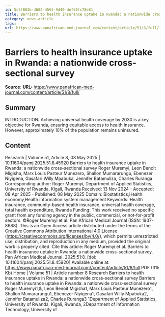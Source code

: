 ```yaml
---
id: 5c5f803b-d602-4565-9d49-def50fc78e81
title: Barriers to health insurance uptake in Rwanda: a nationwide cross-sectional survey
category: news-article
tags: 
url: https://www.panafrican-med-journal.com/content/article/51/8/full/
---
```


# Barriers to health insurance uptake in Rwanda: a nationwide cross-sectional survey

**Source:** 
**URL:** https://www.panafrican-med-journal.com/content/article/51/8/full/

## Summary

INTRODUCTION: Achieving universal health coverage by 2030 is a key objective for Rwanda, ensuring equitable access to health insurance. However, approximately 10% of the population remains uninsured. 

## Content

Research | Volume 51, Article 8, 08 May 2025 | 10.11604/pamj.2025.51.8.45920 Barriers to health insurance uptake in Rwanda: a nationwide cross-sectional survey Roger Muremyi, Leon Benoit Migisha, Marx Louis Pasteur Munezero, Shallon Mumararungu, Ebenezer Niyigena, Gasafari Willy Mpabuka, Jennifer Batamuliza, Charles Ruranga Corresponding author: Roger Muremyi, Department of Applied Statistics, University of Rwanda, Kigali, Rwanda Received: 13 Nov 2024 - Accepted: 08 Apr 2025 - Published: 08 May 2025 Domain: Biostatistics,Health economy,Health information system management Keywords: Health insurance, community-based health insurance, universal health coverage, total health expenditure, Rwanda Funding: This work received no specific grant from any funding agency in the public, commercial, or not-for-profit sectors. ©Roger Muremyi et al. Pan African Medical Journal (ISSN: 1937-8688). This is an Open Access article distributed under the terms of the Creative Commons Attribution International 4.0 License (https://creativecommons.org/licenses/by/4.0/), which permits unrestricted use, distribution, and reproduction in any medium, provided the original work is properly cited. Cite this article: Roger Muremyi et al. Barriers to health insurance uptake in Rwanda: a nationwide cross-sectional survey. Pan African Medical Journal. 2025;51:8. [doi: 10.11604/pamj.2025.51.8.45920] Available online at: https://www.panafrican-med-journal.com//content/article/51/8/full PDF (315 Kb) Home | Volume 51 | Article number 8 Research Barriers to health insurance uptake in Rwanda: a nationwide cross-sectional survey Barriers to health insurance uptake in Rwanda: a nationwide cross-sectional survey Roger Muremyi1,&, Leon Benoit Migisha1, Marx Louis Pasteur Munezero1, Shallon Mumararungu1, Ebenezer Niyigena1, Gasafari Willy Mpabuka2, Jennifer Batamuliza2, Charles Ruranga3 1Department of Applied Statistics, University of Rwanda, Kigali, Rwanda, 2Department of Information Technology, University of